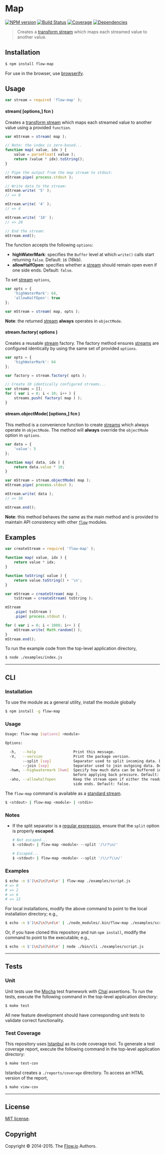 Map
===
[![NPM version][npm-image]][npm-url] [![Build Status][travis-image]][travis-url] [![Coverage][codecov-image]][codecov-url] [![Dependencies][dependencies-image]][dependencies-url]

> Creates a [transform stream](https://nodejs.org/api/stream.html) which maps each streamed value to another value.


## Installation

``` bash
$ npm install flow-map
```

For use in the browser, use [browserify](https://github.com/substack/node-browserify).


## Usage

``` javascript
var stream = require( 'flow-map' );
```

#### stream( [options,] fcn )

Creates a [transform stream](https://nodejs.org/api/stream.html) which maps each streamed value to another value using a provided `function`.

``` javascript
var mStream = stream( map );

// Note: the index is zero-based...
function map( value, idx ) {
	value = parseFloat( value );
	return (value * idx).toString();
}

// Pipe the output from the map stream to stdout:
mStream.pipe( process.stdout );

// Write data to the stream:
mStream.write( '5' );
// => 0

mStream.write( '4' );
// => 4

mStream.write( '10' );
// => 20

// End the stream:
mStream.end();
```

The function accepts the following `options`:

*	__highWaterMark__: specifies the `Buffer` level at which `write()` calls start returning `false`. Default: `16` (16kb).
*	__allowHalfOpen__: specifies whether a [stream](https://nodejs.org/api/stream.html) should remain open even if one side ends. Default: `false`.

To set [stream](https://nodejs.org/api/stream.html) `options`,

``` javascript
var opts = {
	'highWaterMark': 64,
	'allowHalfOpen': true
};

var mStream = stream( map, opts );
```

__Note__: the returned [stream](https://nodejs.org/api/stream.html) __always__ operates in `objectMode`.


#### stream.factory( options )

Creates a reusable [stream](https://nodejs.org/api/stream.html) factory. The factory method ensures [streams](https://nodejs.org/api/stream.html) are configured identically by using the same set of provided `options`.

``` javascript
var opts = {
	'highWaterMark': 64	
};

var factory = stream.factory( opts );

// Create 10 identically configured streams...
var streams = [];
for ( var i = 0; i < 10; i++ ) {
	streams.push( factory( map ) );
}
```


#### stream.objectMode( [options,] fcn )

This method is a convenience function to create [streams](https://nodejs.org/api/stream.html) which always operate in `objectMode`. The method will __always__ override the `objectMode` option in `options`.

``` javascript
var data = {
	'value': 5
};

function map( data, idx ) {
	return data.value * 10;
}

var mStream = stream.objectMode( map );
mStream.pipe( process.stdout );

mStream.write( data );
// => 50

mStream.end();
```

__Note__: this method behaves the same as the main method and is provided to maintain API consistency with other [`flow`](http://flow-io.com) modules. 


## Examples

``` javascript
var createStream = require( 'flow-map' );

function map( value, idx ) {
	return value * idx;
}

function toString( value ) {
	return value.toString() + '\n';
}

var mStream = createStream( map ),
	tsStream = createStream( toString );

mStream
	.pipe( tsStream )
	.pipe( process.stdout );

for ( var i = 0; i < 1000; i++ ) {
	mStream.write( Math.random() );
}
mStream.end();
```

To run the example code from the top-level application directory,

``` bash
$ node ./examples/index.js
```

---
## CLI


### Installation

To use the module as a general utility, install the module globally

``` bash
$ npm install -g flow-map
```


### Usage

``` bash
Usage: flow-map [options] <module>

Options:

  -h,   --help                 Print this message.
  -V,   --version              Print the package version.
        --split [sep]          Separator used to split incoming data. Default: '/\\r?\\n/'.
        --join [sep]           Separator used to join outgoing data. Default: '\n'.
  -hwm, --highwatermark [hwm]  Specify how much data can be buffered into memory
                               before applying back pressure. Default: 16KB.
  -aho, --allowhalfopen        Keep the stream open if either the readable or writable
                               side ends. Default: false.
```

The `flow-map` command is available as a [standard stream](http://en.wikipedia.org/wiki/Pipeline_%28Unix%29).

``` bash
$ <stdout> | flow-map <module> | <stdin>
``` 


### Notes

*	If the split separator is a [regular expression](https://developer.mozilla.org/en-US/docs/Web/JavaScript/Guide/Regular_Expressions), ensure that the `split` option is properly __escaped__.

	``` bash
	# Not escaped...
	$ <stdout> | flow-map <module> --split '/\r?\n/'
	
	# Escaped...
	$ <stdout> | flow-map <module> --split '/\\r?\\n/'
	```


### Examples

``` bash
$ echo -n $'1\n2\n3\n4\n' | flow-map ./examples/script.js
# => 0
# => 2
# => 6
# => 12
```

For local installations, modify the above command to point to the local installation directory; e.g., 

``` bash
$ echo -n $'1\n2\n3\n4\n' | ./node_modules/.bin/flow-map ./examples/script.js
```

Or, if you have cloned this repository and run `npm install`, modify the command to point to the executable; e.g., 

``` bash
$ echo -n $'1\n2\n3\n4\n' | node ./bin/cli ./examples/script.js
```


---
## Tests

### Unit

Unit tests use the [Mocha](http://mochajs.org) test framework with [Chai](http://chaijs.com) assertions. To run the tests, execute the following command in the top-level application directory:

``` bash
$ make test
```

All new feature development should have corresponding unit tests to validate correct functionality.


### Test Coverage

This repository uses [Istanbul](https://github.com/gotwarlost/istanbul) as its code coverage tool. To generate a test coverage report, execute the following command in the top-level application directory:

``` bash
$ make test-cov
```

Istanbul creates a `./reports/coverage` directory. To access an HTML version of the report,

``` bash
$ make view-cov
```



---
## License

[MIT license](http://opensource.org/licenses/MIT). 


## Copyright

Copyright &copy; 2014-2015. The [Flow.io](https://github.com/flow-io/) Authors.


[npm-image]: http://img.shields.io/npm/v/flow-map.svg
[npm-url]: https://npmjs.org/package/flow-map

[travis-image]: http://img.shields.io/travis/flow-io/map/master.svg
[travis-url]: https://travis-ci.org/flow-io/map

[codecov-image]: https://img.shields.io/codecov/c/github/flow-io/map/master.svg
[codecov-url]: https://codecov.io/github/flow-io/map?branch=master

[dependencies-image]: http://img.shields.io/david/flow-io/map.svg
[dependencies-url]: https://david-dm.org/flow-io/map

[dev-dependencies-image]: http://img.shields.io/david/dev/flow-io/map.svg
[dev-dependencies-url]: https://david-dm.org/dev/flow-io/map

[github-issues-image]: http://img.shields.io/github/issues/flow-io/map.svg
[github-issues-url]: https://github.com/flow-io/map/issues

